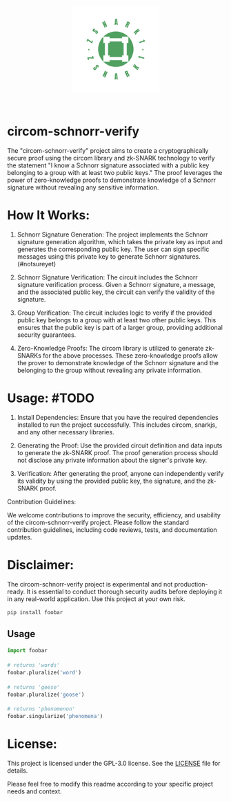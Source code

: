 <br>
<p align="center">
  <img src="./images/logo.png" width="200" height="200">
</p>
<br>

# circom-schnorr-verify
The "circom-schnorr-verify" project aims to create a cryptographically secure proof using the circom library and zk-SNARK technology to verify the statement "I know a Schnorr signature associated with a public key belonging to a group with at least two public keys." The proof leverages the power of zero-knowledge proofs to demonstrate knowledge of a Schnorr signature without revealing any sensitive information.

# How It Works:

1. Schnorr Signature Generation: The project implements the Schnorr signature generation algorithm, which takes the private key as input and generates the corresponding public key. The user can sign specific messages using this private key to generate Schnorr signatures. (#notsureyet)

2. Schnorr Signature Verification: The circuit includes the Schnorr signature verification process. Given a Schnorr signature, a message, and the associated public key, the circuit can verify the validity of the signature.

3. Group Verification: The circuit includes logic to verify if the provided public key belongs to a group with at least two other public keys. This ensures that the public key is part of a larger group, providing additional security guarantees.

4. Zero-Knowledge Proofs: The circom library is utilized to generate zk-SNARKs for the above processes. These zero-knowledge proofs allow the prover to demonstrate knowledge of the Schnorr signature and the belonging to the group without revealing any private information.

# Usage: #TODO

1. Install Dependencies: Ensure that you have the required dependencies installed to run the project successfully. This includes circom, snarkjs, and any other necessary libraries. 

2. Generating the Proof: Use the provided circuit definition and data inputs to generate the zk-SNARK proof. The proof generation process should not disclose any private information about the signer's private key.

3. Verification: After generating the proof, anyone can independently verify its validity by using the provided public key, the signature, and the zk-SNARK proof.

Contribution Guidelines:

We welcome contributions to improve the security, efficiency, and usability of the circom-schnorr-verify project. Please follow the standard contribution guidelines, including code reviews, tests, and documentation updates.

# Disclaimer:

The circom-schnorr-verify project is experimental and not production-ready. It is essential to conduct thorough security audits before deploying it in any real-world application. Use this project at your own risk.


```bash
pip install foobar
```

## Usage

```python
import foobar

# returns 'words'
foobar.pluralize('word')

# returns 'geese'
foobar.pluralize('goose')

# returns 'phenomenon'
foobar.singularize('phenomena')
```

# License:

This project is licensed under the GPL-3.0 license. See the [LICENSE](LICENSE) file for details.

Please feel free to modify this readme according to your specific project needs and context.

